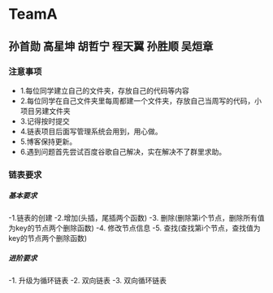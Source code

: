# TeamA

## 孙首勋 高星坤 胡哲宁 程天翼 孙胜顺 吴烜章

### 注意事项
- 1.每位同学建立自己的文件夹，存放自己的代码等内容
- 2.每位同学在自己文件夹里每周都建一个文件夹，存放自己当周写的代码，小项目另建文件夹
- 3.记得按时提交
- 4.链表项目后面写管理系统会用到，用心做。
- 5.博客保持更新。
- 6.遇到问题首先尝试百度谷歌自己解决，实在解决不了群里求助。

### 链表要求
##### 基本要求
-1.链表的创建
-2.增加(头插，尾插两个函数)
-3. 删除(删除第i个节点，删除所有值为key的节点两个删除函数)
-4. 修改节点信息
-5. 查找(查找第i个节点，查找值为key的节点两个删除函数)
##### 进阶要求
-1. 升级为循环链表
-2. 双向链表
-3. 双向循环链表
